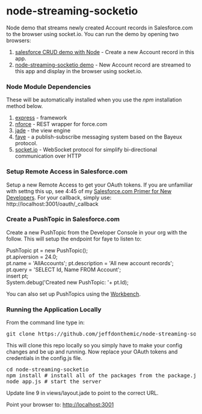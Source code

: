 node-streaming-socketio
=======================

Node demo that streams newly created Account records in Salesforce.com to the browser using socket.io. You can run the demo by opening two browsers:

1. [salesforce CRUD demo with Node](http://node-nforce-demo.herokuapp.com/accounts/new) - Create a new Account record in this app.
2. [node-streaming-socketio demo](http://node-streaming-socketio.herokuapp.com/) - New Account record are streamed to this app and display in the browser using socket.io. 

### Node Module Dependencies

These will be automatically installed when you use the *npm* installation method below.

1. [express](http://expressjs.com/) - framework
2. [nforce](https://github.com/kevinohara80/nforce) - REST wrapper for force.com
3. [jade](http://jade-lang.com/) - the view engine
4. [faye](http://faye.jcoglan.com/) - a publish-subscribe messaging system based on the Bayeux protocol.
5. [socket.io](http://www.socket.io) - WebSocket protocol for simplify bi-directional communication over HTTP

### Setup Remote Access in Salesforce.com

Setup a new Remote Access to get your OAuth tokens. If you are unfamiliar with settng this up, see 4:45 of my [Salesforce.com Primer for New Developers](http://www.youtube.com/watch?v=fq2ju2ML9GM). For your callback, simply use: http://localhost:3001/oauth/_callback

### Create a PushTopic in Salesforce.com

Create a new PushTopic from the Developer Console in your org with the follow. This will setup the endpoint for faye to listen to:

PushTopic pt = new PushTopic();  
pt.apiversion = 24.0;  
pt.name = 'AllAccounts';
pt.description = 'All new account records';  
pt.query = 'SELECT Id, Name FROM Account';  
insert pt;  
System.debug('Created new PushTopic: '+ pt.Id);

You can also set up PushTopics using the [Workbench](https://workbench.developerforce.com).

### Running the Application Locally

From the command line type in:
<pre>git clone https://github.com/jeffdonthemic/node-streaming-socketio.git</pre>

This will clone this repo locally so you simply have to make your config changes and be up and running. Now replace your OAuth tokens and credentials in the config.js file.

<pre>cd node-streaming-socketio
npm install # install all of the packages from the package.json file
node app.js # start the server</pre>

Update line 9 in views/layout.jade to point to the correct URL.

Point your browser to: [http://localhost:3001](http://localhost:3001)